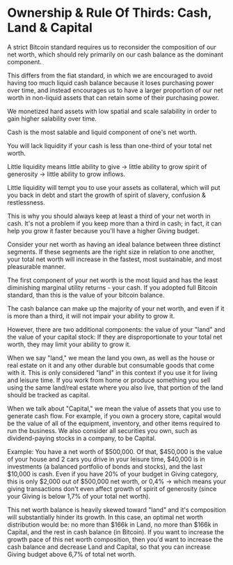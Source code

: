 # Ownership & Rule Of Thirds: Cash, Land & Capital

A strict Bitcoin standard requires us to reconsider the composition of our net worth, which should rely primarily on our cash balance as the dominant component.

This differs from the fiat standard, in which we are encouraged to avoid having too much liquid cash balance because it loses purchasing power over time, and instead encourages us to have a larger proportion of our net worth in non-liquid assets that can retain some of their purchasing power.

We monetized hard assets with low spatial and scale salability in order to gain higher salability over time.

Cash is the most salable and liquid component of one's net worth.

You will lack liquidity if your cash is less than one-third of your total net worth.

Little liquidity means little ability to give -> little ability to grow spirit of generosity -> little ability to grow inflows.

Little liquidity will tempt you to use your assets as collateral, which will put you back in debt and start the growth of spirit of slavery, confusion & restlessness.

This is why you should always keep at least a third of your net worth in cash. It's not a problem if you keep more than a third in cash; in fact, it can help you grow it faster because you'll have a higher Giving budget.

Consider your net worth as having an ideal balance between three distinct segments. If these segments are the right size in relation to one another, your total net worth will increase in the fastest, most sustainable, and most pleasurable manner.

The first component of your net worth is the most liquid and has the least diminishing marginal utility returns - your cash. If you adopted full Bitcoin standard, than this is the value of your bitcoin balance.

The cash balance can make up the majority of your net worth, and even if it is more than a third, it will not impair your ability to grow it.

However, there are two additional components: the value of your "land" and the value of your capital stock: If they are disproportionate to your total net worth, they may limit your ability to grow it.

When we say "land," we mean the land you own, as well as the house or real estate on it and any other durable but consumable goods that come with it. This is only considered "land" in this context if you use it for living and leisure time. If you work from home or produce something you sell using the same land/real estate where you also live, that portion of the land should be tracked as capital.

When we talk about "Capital," we mean the value of assets that you use to generate cash flow. For example, if you own a grocery store, capital would be the value of all of the equipment, inventory, and other items required to run the business. We also consider all securities you own, such as dividend-paying stocks in a company, to be Capital.

Example: You have a net worth of $500,000. Of that, $450,000 is the value of your house and 2 cars you drive in your leisure time, $40,000 is in investments (a balanced portfolio of bonds and stocks), and the last $10,000 is cash. Even if you have 20% of your budget in Giving category, this is only $2,000 out of $500,000 net worth, or 0,4% -> which means your giving transactions don't even affect growth of spirit of generosity (since your Giving is below 1,7% of your total net worth).&#x20;

This net worth balance is heavily skewed toward "land" and it's composition will substantially hinder its growth. In this case, an optimal net worth distribution would be: no more than $166k in Land, no more than $166k in Capital, and the rest in cash balance (in Bitcoin). If you want to increase the growth pace of this net worth composition, then you'd want to increase the cash balance and decrease Land and Capital, so that you can increase Giving budget above 6,7% of total net worth.
